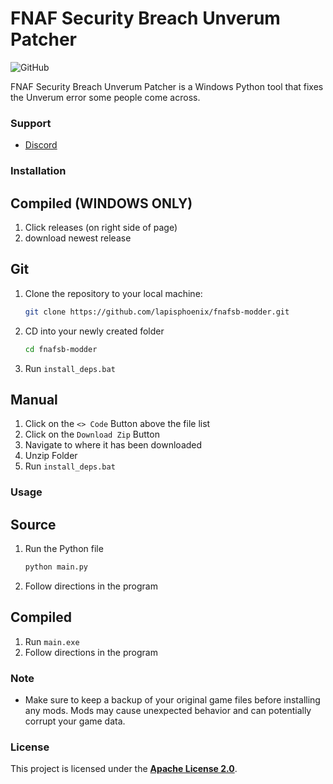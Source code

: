 # FNAF Security Breach Unverum Patcher

![GitHub](https://img.shields.io/github/license/lapisphoenix/fnafsb-modder)

FNAF Security Breach Unverum Patcher is a Windows Python tool that fixes the Unverum error some people come across.

### Support
- [Discord](https://discord.gg/nQfqAUw8TJ)


### Installation

## Compiled (WINDOWS ONLY)

1. Click releases (on right side of page)
2. download newest release

## Git
1. Clone the repository to your local machine:
   ```bash
   git clone https://github.com/lapisphoenix/fnafsb-modder.git
   ```
2. CD into your newly created folder
   ```bash
   cd fnafsb-modder
   ```
3. Run `install_deps.bat`


## Manual
1. Click on the `<> Code` Button above the file list
2. Click on the `Download Zip` Button
3. Navigate to where it has been downloaded
4. Unzip Folder
5. Run `install_deps.bat`


### Usage

## Source
1. Run the Python file
   ```bash
   python main.py
   ```
2. Follow directions in the program

## Compiled
1. Run `main.exe`
2. Follow directions in the program


### Note
- Make sure to keep a backup of your original game files before installing any mods. Mods may cause unexpected behavior and can potentially corrupt your game data.


### License
This project is licensed under the **[Apache License 2.0](LICENSE)**.
